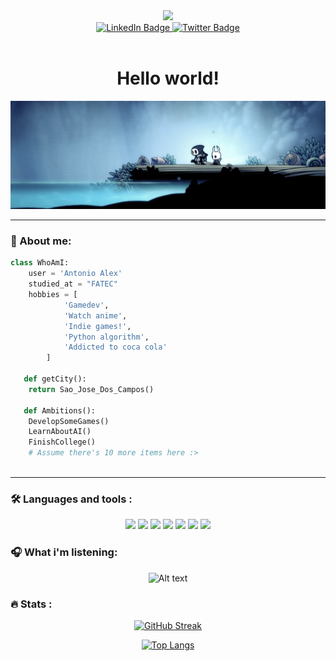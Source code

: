 <div id="header" align="center">
  <img src="https://media.giphy.com/media/cNMvigKJK2fVfEHtDh/giphy.gif" width="128"/>
</div>
<div id="badges" align="center">
	<a href="https://www.linkedin.com/in/antonio-nepomuceno-04943720a">
 		<img src="https://img.shields.io/badge/LinkedIn-blue?style=for-the-badge&logo=linkedin&logoColor=white" alt="LinkedIn Badge"/>
	</a>
	<a href="https://mobile.twitter.com/AlexNepoun">
 		<img src="https://img.shields.io/badge/Twitter-blue?style=for-the-badge&logo=twitter&logoColor=white" alt="Twitter Badge"/>
	</a>
</div>
<div id="badges" align="center">

  <img src="https://komarev.com/ghpvc/?username=Nepoun&style=flat-square&color=blue" alt=""/>
  
</div>

<h1 align="center">
  Hello world!
</h1>
<div align="center">
  <img src="media/banner.jpg"/>
</div>

---
### 💜 About me:

```py
class WhoAmI:
	user = 'Antonio Alex'
   	studied_at = "FATEC"
   	hobbies = [
            'Gamedev',
            'Watch anime',
            'Indie games!',
            'Python algorithm',
            'Addicted to coca cola'
        ]
   
   def getCity():
   	return Sao_Jose_Dos_Campos()
   
   def Ambitions():
   	DevelopSomeGames()
   	LearnAboutAI()
   	FinishCollege()
   	# Assume there's 10 more items here :>
   
```

---

### :hammer_and_wrench: Languages and tools :

  
<div align="center">
  <img src="https://img.shields.io/badge/C%23-239120?style=for-the-badge&logo=c-sharp&logoColor=white"/> 
  <img src="https://img.shields.io/badge/Python-3776AB?style=for-the-badge&logo=python&logoColor=white"/> 
  <img src="https://img.shields.io/badge/HTML5-E34F26?style=for-the-badge&logo=html5&logoColor=white"/>
  <img src="https://img.shields.io/badge/CSS3-1572B6?style=for-the-badge&logo=css3&logoColor=white"/>
  <img src="https://img.shields.io/badge/PHP-777BB4?style=for-the-badge&logo=php&logoColor=white"/>
  <img src="https://img.shields.io/badge/MySQL-00000F?style=for-the-badge&logo=mysql&logoColor=white"/>
  <img src="https://img.shields.io/badge/Unity-100000?style=for-the-badge&logo=unity&logoColor=white"/>
</div>

### 🎧 What i'm listening:
<div align="center">
 
  ![Alt text](https://spotify-recently-played-readme.vercel.app/api?user=dtetr3zyg65joryz00wkcvs94)

</div>

### 🔥 Stats :
<div align="center">
  
[![GitHub Streak](http://github-readme-streak-stats.herokuapp.com?user=Nepoun&theme=dark&background=000000)](https://git.io/streak-stats)


[![Top Langs](https://github-readme-stats.vercel.app/api/top-langs/?username=Nepoun&layout=compact&theme=vision-friendly-dark)](https://github.com/anuraghazra/github-readme-stats)
</div>

